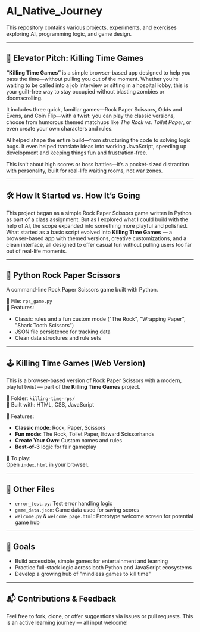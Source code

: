 # AI_Native_Journey

This repository contains various projects, experiments, and exercises exploring AI, programming logic, and game design.

---

## 🎯 Elevator Pitch: Killing Time Games

**“Killing Time Games”** is a simple browser-based app designed to help you pass the time—without pulling you out of the moment. Whether you’re waiting to be called into a job interview or sitting in a hospital lobby, this is your guilt-free way to stay occupied without blasting zombies or doomscrolling.

It includes three quick, familiar games—Rock Paper Scissors, Odds and Evens, and Coin Flip—with a twist: you can play the classic versions, choose from humorous themed matchups like *The Rock vs. Toilet Paper*, or even create your own characters and rules.

AI helped shape the entire build—from structuring the code to solving logic bugs. It even helped translate ideas into working JavaScript, speeding up development and keeping things fun and frustration-free.

This isn’t about high scores or boss battles—it’s a pocket-sized distraction with personality, built for real-life waiting rooms, not war zones.

---

## 🛠️ How It Started vs. How It’s Going

This project began as a simple Rock Paper Scissors game written in Python as part of a class assignment. But as I explored what I could build with the help of AI, the scope expanded into something more playful and polished. What started as a basic script evolved into **Killing Time Games** — a browser-based app with themed versions, creative customizations, and a clean interface, all designed to offer casual fun without pulling users too far out of real-life moments.

---

## 🧠 Python Rock Paper Scissors

A command-line Rock Paper Scissors game built with Python.

📂 File: `rps_game.py`  
🔧 Features:
- Classic rules and a fun custom mode ("The Rock", "Wrapping Paper", "Shark Tooth Scissors")
- JSON file persistence for tracking data
- Clean data structures and rule sets

---

## 🕹️ Killing Time Games (Web Version)

This is a browser-based version of Rock Paper Scissors with a modern, playful twist — part of the **Killing Time Games** project.

📂 Folder: `killing-time-rps/`  
🎨 Built with: HTML, CSS, JavaScript

🧠 Features:
- **Classic mode**: Rock, Paper, Scissors
- **Fun mode**: The Rock, Toilet Paper, Edward Scissorhands
- **Create Your Own**: Custom names and rules
- **Best-of-3** logic for fair gameplay

🚀 To play:  
Open `index.html` in your browser.

---

## 📁 Other Files

- `error_test.py`: Test error handling logic
- `game_data.json`: Game data used for saving scores
- `welcome.py` & `welcome_page.html`: Prototype welcome screen for potential game hub

---

## 📌 Goals

- Build accessible, simple games for entertainment and learning
- Practice full-stack logic across both Python and JavaScript ecosystems
- Develop a growing hub of "mindless games to kill time"

---

## 📬 Contributions & Feedback

Feel free to fork, clone, or offer suggestions via issues or pull requests. This is an active learning journey — all input welcome!
